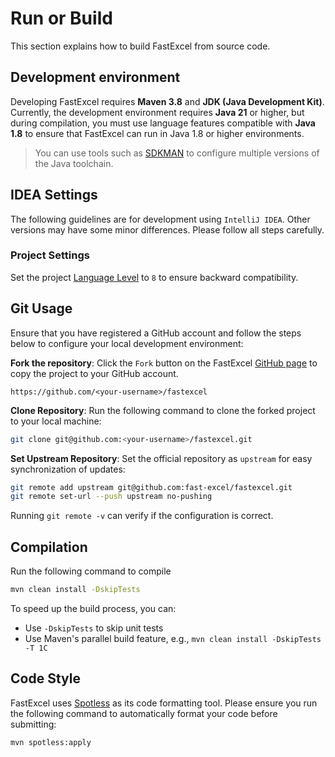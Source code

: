 # Run or Build

This section explains how to build FastExcel from source code.

## Development environment

Developing FastExcel requires **Maven 3.8** and **JDK (Java Development Kit)**. Currently, the development environment requires **Java 21** or higher, but during compilation, you must use language features compatible with **Java 1.8** to ensure that FastExcel can run in Java 1.8 or higher environments.

> You can use tools such as [SDKMAN](https://sdkman.io/) to configure multiple versions of the Java toolchain.

## IDEA Settings

The following guidelines are for development using `IntelliJ IDEA`. Other versions may have some minor differences. Please follow all steps carefully.

### Project Settings

Set the project [Language Level](https://www.jetbrains.com/help/idea/project-settings-and-structure.html#language-level) to `8` to ensure backward compatibility.

## Git Usage

Ensure that you have registered a GitHub account and follow the steps below to configure your local development environment:

**Fork the repository**: Click the `Fork` button on the FastExcel [GitHub page](https://github.com/fast-excel/fastexcel) to copy the project to your GitHub account.

```
https://github.com/<your-username>/fastexcel
```

**Clone Repository**: Run the following command to clone the forked project to your local machine:
```bash
git clone git@github.com:<your-username>/fastexcel.git
```

**Set Upstream Repository**: Set the official repository as `upstream` for easy synchronization of updates:
```bash
git remote add upstream git@github.com:fast-excel/fastexcel.git
git remote set-url --push upstream no-pushing
```

Running `git remote -v` can verify if the configuration is correct.

## Compilation

Run the following command to compile
```bash
mvn clean install -DskipTests
```

To speed up the build process, you can:
- Use `-DskipTests` to skip unit tests
- Use Maven's parallel build feature, e.g., `mvn clean install -DskipTests -T 1C`

## Code Style

FastExcel uses [Spotless](https://github.com/diffplug/spotless) as its code formatting tool. Please ensure you run the following command to automatically format your code before submitting:

```bash
mvn spotless:apply
```
